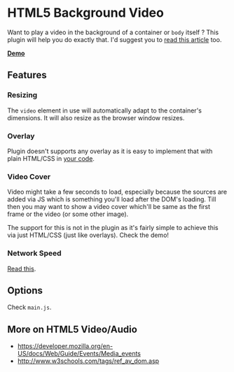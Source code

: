 HTML5 Background Video
======================

Want to play a video in the background of a container or `body` itself ? This plugin will help you do exactly that. I'd suggest you to [read this article](http://codetheory.in/html5-fullscreen-background-video/) too.

[**Demo**](http://rishabhp.github.io/bideo.js/)

Features
--------

### Resizing

The `video` element in use will automatically adapt to the container's dimensions. It will also resize as the browser window resizes.

### Overlay

Plugin doesn't supports any overlay as it is easy to implement that with plain HTML/CSS in [your code](http://codetheory.in/html5-fullscreen-background-video/#overlays).

### Video Cover

Video might take a few seconds to load, especially because the sources are added via JS which is something you'll load after the DOM's loading. Till then you may want to show a video cover which'll be same as the first frame or the video (or some other image).

The support for this is not in the plugin as it's fairly simple to achieve this via just HTML/CSS (just like overlays). Check the demo!

### Network Speed

[Read this](http://codetheory.in/html5-fullscreen-background-video/#network_speed).

Options
-------

Check `main.js`.

More on HTML5 Video/Audio
-------------------------

- https://developer.mozilla.org/en-US/docs/Web/Guide/Events/Media_events
- http://www.w3schools.com/tags/ref_av_dom.asp
